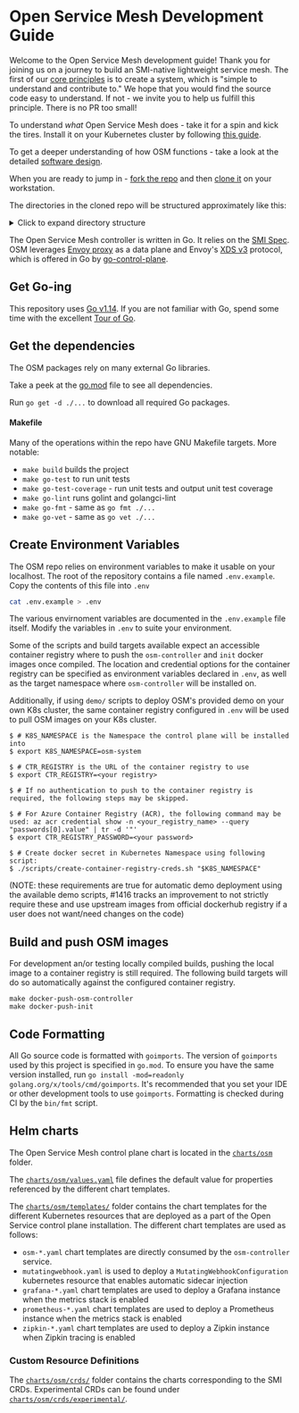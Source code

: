 # Open Service Mesh Development Guide

Welcome to the Open Service Mesh development guide!
Thank you for joining us on a journey to build an SMI-native lightweight service mesh. The first of our [core principles](https://github.com/openservicemesh/osm#core-principles) is to create a system, which is "simple to understand and contribute to." We hope that you would find the source code easy to understand. If not - we invite you to help us fulfill this principle. There is no PR too small!

To understand *what* Open Service Mesh does - take it for a spin and kick the tires. Install it on your Kubernetes cluster by following [this guide](./example/README.md).

To get a deeper understanding of how OSM functions - take a look at the detailed [software design](/DESIGN.md).

When you are ready to jump in - [fork the repo](https://docs.github.com/en/github/getting-started-with-github/fork-a-repo) and then [clone it](https://docs.github.com/en/github/creating-cloning-and-archiving-repositories/cloning-a-repository) on your workstation.

The directories in the cloned repo will be structured approximately like this:
<details>
  <summary>Click to expand directory structure</summary>
This in a non-exhaustive list of the directories in this repo. It is provided
as a birds-eye view of where the different components are located.

  - `charts/` - contains OSM Helm chart
  - `ci/` - tools and scripts for the continuous integration system
  - `cmd/` - OSM command line tools
  - `crd/` - Custom Resource Definitions needed by OSM
  - `demo/` - scripts and Kubernetes resources needed to run the Bookstore demonstration of Open Service Mesh
  - `docs/` - OSM documentation
  - `pkg/` -
    - `catalog/` - Mesh Catalog component is the central piece of OSM, which collects inputs from all other components and dispatches configuration to the proxy control plane
    - `certificate/` - contains multiple implementations of 1st and 3rd party certificate issuers, as well as PEM and x509 certificate management tools
        - `providers/` -
          - `keyvault/` - implements integration with Azure Key Vault
          - `vault/` - implements integration with Hashicorp Vault
          - `tresor/` - OSM native certificate issuer
    - `debugger/` - web server and tools used to debug the service mesh and the controller
    - `endpoint/` - Endpoints are components capable of introspecting the participating compute platforms; these retrieve the IP addresses of the compute backing the services in the mesh. This directory contains integrations with supported compute providers.
      - `providers/` -
        - `azure/` - integrates with Azure
        - `kube/` - Kubernetes tools and informers integrations
    - `envoy/` - packages needed to translate SMI into xDS
      - `ads/` - Aggregated Discovery Service related tools
      - `cds/` - Cluster Discovery Service related tools
      - `cla/` - Cluster Load Assignment components
      - `eds/` - Endpoint Discovery Service tools
      - `lds/` - Listener Discovery Service tools
      - `rds/` - Route Discovery Service tools
      - `sds/` - Secret Discovery service related tools
    - `health/` - OSM controller liveness and readiness probe handlers
    - `ingress/` - package mutating the service mesh in response to the application of an Ingress Kubernetes resource
    - `injector/` - sidecar injection webhook and related tools
    - `kubernetes/` - Kubernetes event handlers and helpers
    - `logger/` - logging facilities
    - `metricsstore/` - OSM controller system metrics tools
    - `namespace/` - package with tools handling a service mesh spanning multiple Kubernetes namespaces.
    - `osm_client/` - OSM client
    - `service/` - tools needed for easier handling of Kubernetes services
    - `signals/` - operating system signal handlers
    - `smi/` - SMI client, informer, caches and tools
    - `tests/` - test fixtures and other functions to make unit testing easier
    - `trafficpolicy/` - SMI related types
</details>

The Open Service Mesh controller is written in Go.
It relies on the [SMI Spec](https://github.com/servicemeshinterface/smi-spec/).
OSM leverages [Envoy proxy](https://github.com/envoyproxy/envoy) as a data plane and Envoy's [XDS v3](https://www.envoyproxy.io/docs/envoy/latest/api-v3/api) protocol, which is offered in Go by [go-control-plane](https://github.com/envoyproxy/go-control-plane).


## Get Go-ing

This repository uses [Go v1.14](https://golang.org/). If you are not familiar with Go, spend some time with the excellent [Tour of Go](https://tour.golang.org/).

## Get the dependencies

The OSM packages rely on many external Go libraries.

Take a peek at the [go.mod](/go.mod) file to see all dependencies.

Run `go get -d ./...` to download all required Go packages.

#### Makefile

Many of the operations within the repo have GNU Makefile targets.
More notable:
  - `make build` builds the project
  - `make go-test` to run unit tests
  - `make go-test-coverage` - run unit tests and output unit test coverage
  - `make go-lint` runs golint and golangci-lint
  - `make go-fmt` - same as `go fmt ./...`
  - `make go-vet` - same as `go vet ./...`

## Create Environment Variables

The OSM repo relies on environment variables to make it usable on your localhost. The root of the repository contains a file named `.env.example`. Copy the contents of this file into `.env`
```bash
cat .env.example > .env
```
The various envirnoment variables are documented in the `.env.example` file itself. Modify the variables in `.env` to suite your environment.

Some of the scripts and build targets available expect an accessible container registry where to push the `osm-controller` and `init` docker images once compiled. The location and credential options for the container registry can be specified as environment variables declared in `.env`, as well as the target namespace where `osm-controller` will be installed on.

Additionally, if using `demo/` scripts to deploy OSM's provided demo on your own K8s cluster, the same container registry configured in `.env` will be used to pull OSM images on your K8s cluster.
```console
$ # K8S_NAMESPACE is the Namespace the control plane will be installed into
$ export K8S_NAMESPACE=osm-system

$ # CTR_REGISTRY is the URL of the container registry to use
$ export CTR_REGISTRY=<your registry>

$ # If no authentication to push to the container registry is required, the following steps may be skipped.

$ # For Azure Container Registry (ACR), the following command may be used: az acr credential show -n <your_registry_name> --query "passwords[0].value" | tr -d '"'
$ export CTR_REGISTRY_PASSWORD=<your password>

$ # Create docker secret in Kubernetes Namespace using following script:
$ ./scripts/create-container-registry-creds.sh "$K8S_NAMESPACE"

```
(NOTE: these requirements are true for automatic demo deployment using the available demo scripts, #1416 tracks an improvement to not strictly require these and use upstream images from official dockerhub registry if a user does not want/need changes on the code)

## Build and push OSM images
For development an/or testing locally compiled builds, pushing the local image to a container registry is still required. The following build targets will do so automatically against the configured container registry.

```console
make docker-push-osm-controller
make docker-push-init
```

## Code Formatting

All Go source code is formatted with `goimports`. The version of `goimports`
used by this project is specified in `go.mod`. To ensure you have the same
version installed, run `go install -mod=readonly
golang.org/x/tools/cmd/goimports`. It's recommended that you set your IDE or
other development tools to use `goimports`. Formatting is checked during CI by
the `bin/fmt` script.

## Helm charts

The Open Service Mesh control plane chart is located in the
[`charts/osm`](/charts/osm) folder.

The [`charts/osm/values.yaml`](/charts/osm/values.yaml) file defines the default value for properties
referenced by the different chart templates.

The [`charts/osm/templates/`](/charts/osm/templates/) folder contains the chart templates
for the different Kubernetes resources that are deployed as a part of the Open Service control plane installation.
The different chart templates are used as follows:
- `osm-*.yaml` chart templates are directly consumed by the `osm-controller` service.
- `mutatingwebhook.yaml` is used to deploy a `MutatingWebhookConfiguration` kubernetes resource that enables automatic sidecar injection
-  `grafana-*.yaml` chart templates are used to deploy a Grafana instance when the metrics stack is enabled
- `prometheus-*.yaml` chart templates are used to deploy a Prometheus instance when the metrics stack is enabled
- `zipkin-*.yaml` chart templates are used to deploy a Zipkin instance when Zipkin tracing is enabled

### Custom Resource Definitions

The [`charts/osm/crds/`](/charts/osm/crds/) folder contains the charts corresponding to the SMI CRDs.
Experimental CRDs can be found under [`charts/osm/crds/experimental/`](/charts/osm/crds/experimental/).
